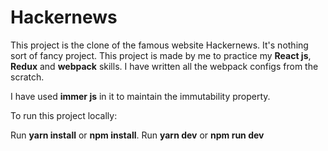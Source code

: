 # Hackernews
This project is the clone of the famous website Hackernews. It's nothing sort of fancy project.
This project is made by me to practice my **React js**, **Redux** and **webpack** skills. I have written all the webpack configs from the scratch.

I have used **immer js** in it to maintain the immutability property.

To run this project locally:

Run **yarn install** or **npm install**.
Run **yarn dev** or **npm run dev**
